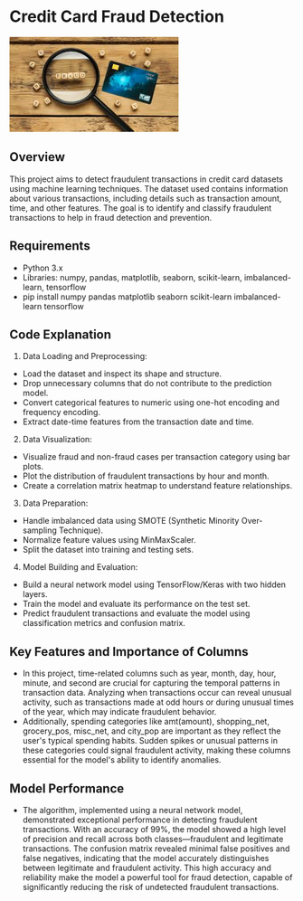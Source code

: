 # Credit Card Fraud Detection

![Credit Card Detection](./images.jpeg)

## Overview

This project aims to detect fraudulent transactions in credit card datasets using machine learning techniques. 
The dataset used contains information about various transactions, including details such as transaction amount, 
time, and other features. The goal is to identify and classify fraudulent transactions to help in fraud detection 
and prevention.

## Requirements

- Python 3.x
- Libraries: numpy, pandas, matplotlib, seaborn, scikit-learn, imbalanced-learn, tensorflow
- pip install numpy pandas matplotlib seaborn scikit-learn imbalanced-learn tensorflow

## Code Explanation

1. Data Loading and Preprocessing:
- Load the dataset and inspect its shape and structure.
- Drop unnecessary columns that do not contribute to the prediction model.
- Convert categorical features to numeric using one-hot encoding and frequency encoding.
- Extract date-time features from the transaction date and time.

2. Data Visualization:
- Visualize fraud and non-fraud cases per transaction category using bar plots.
- Plot the distribution of fraudulent transactions by hour and month.
- Create a correlation matrix heatmap to understand feature relationships.

3. Data Preparation:
- Handle imbalanced data using SMOTE (Synthetic Minority Over-sampling Technique).
- Normalize feature values using MinMaxScaler.
- Split the dataset into training and testing sets.

4. Model Building and Evaluation:
- Build a neural network model using TensorFlow/Keras with two hidden layers.
- Train the model and evaluate its performance on the test set.
- Predict fraudulent transactions and evaluate the model using classification metrics and confusion matrix.

## Key Features and Importance of Columns
- In this project, time-related columns such as year, month, day, hour, minute, and second are crucial for capturing the temporal patterns in transaction data. Analyzing when transactions occur can reveal unusual activity, such as transactions made at odd hours or during unusual times of the year, which may indicate fraudulent behavior.
- Additionally, spending categories like amt(amount), shopping_net, grocery_pos, misc_net, and city_pop are important as they reflect the user's typical spending habits. Sudden spikes or unusual patterns in these categories could signal fraudulent activity, making these columns essential for the model's ability to identify anomalies.

## Model Performance
- The algorithm, implemented using a neural network model, demonstrated exceptional performance in detecting fraudulent transactions. With an accuracy of 99%, the model showed a high level of precision and recall across both classes—fraudulent and legitimate transactions. The confusion matrix revealed minimal false positives and false negatives, indicating that the model accurately distinguishes between legitimate and fraudulent activity. This high accuracy and reliability make the model a powerful tool for fraud detection, capable of significantly reducing the risk of undetected fraudulent transactions.
